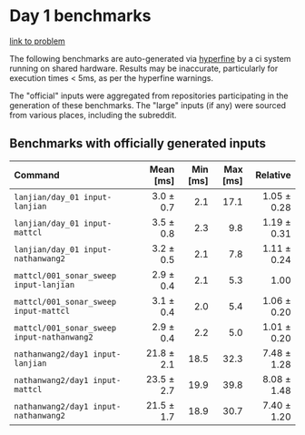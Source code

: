 # Day 1 benchmarks

[link to problem](http://adventofcode.com/2021/day/1)

The following benchmarks are auto-generated via [hyperfine](https://github.com/sharkdp/hyperfine) by a ci system running on shared hardware. Results may be inaccurate, particularly for execution times < 5ms, as per the hyperfine warnings.

The "official" inputs were aggregated from repositories participating in the generation of these benchmarks. The "large" inputs (if any) were sourced from various places, including the subreddit.

## Benchmarks with officially generated inputs
| Command | Mean [ms] | Min [ms] | Max [ms] | Relative |
|:---|---:|---:|---:|---:|
| `lanjian/day_01 input-lanjian` | 3.0 ± 0.7 | 2.1 | 17.1 | 1.05 ± 0.28 |
| `lanjian/day_01 input-mattcl` | 3.5 ± 0.8 | 2.3 | 9.8 | 1.19 ± 0.31 |
| `lanjian/day_01 input-nathanwang2` | 3.2 ± 0.5 | 2.1 | 7.8 | 1.11 ± 0.24 |
| `mattcl/001_sonar_sweep input-lanjian` | 2.9 ± 0.4 | 2.1 | 5.3 | 1.00 |
| `mattcl/001_sonar_sweep input-mattcl` | 3.1 ± 0.4 | 2.0 | 5.4 | 1.06 ± 0.20 |
| `mattcl/001_sonar_sweep input-nathanwang2` | 2.9 ± 0.4 | 2.2 | 5.0 | 1.01 ± 0.20 |
| `nathanwang2/day1 input-lanjian` | 21.8 ± 2.1 | 18.5 | 32.3 | 7.48 ± 1.28 |
| `nathanwang2/day1 input-mattcl` | 23.5 ± 2.7 | 19.9 | 39.8 | 8.08 ± 1.48 |
| `nathanwang2/day1 input-nathanwang2` | 21.5 ± 1.7 | 18.9 | 30.7 | 7.40 ± 1.20 |
